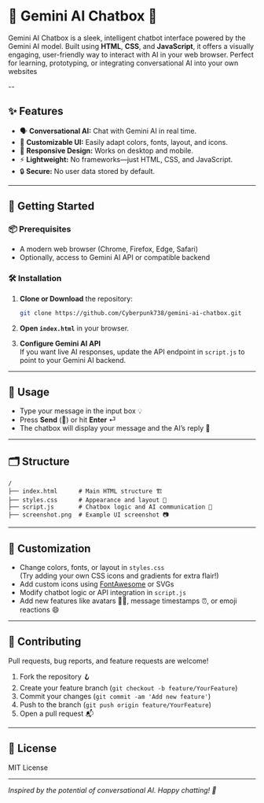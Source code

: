 # 🌟 Gemini AI Chatbox 🌟

Gemini AI Chatbox is a sleek, intelligent chatbot interface powered by the Gemini AI model. Built using **HTML**, **CSS**, and **JavaScript**, it offers a visually engaging, user-friendly way to interact with AI in your web browser. Perfect for learning, prototyping, or integrating conversational AI into your own websites

--

## ✨ Features

- 🗣️ **Conversational AI:** Chat with Gemini AI in real time.
- 🎨 **Customizable UI:** Easily adapt colors, fonts, layout, and icons.
- 📱 **Responsive Design:** Works on desktop and mobile.
- ⚡ **Lightweight:** No frameworks—just HTML, CSS, and JavaScript.
- 🔒 **Secure:** No user data stored by default.

---



## 🚀 Getting Started

### 📦 Prerequisites

- A modern web browser (Chrome, Firefox, Edge, Safari)
- Optionally, access to Gemini AI API or compatible backend

### 🛠️ Installation

1. **Clone or Download** the repository:

   ```bash
   git clone https://github.com/Cyberpunk738/gemini-ai-chatbox.git
   ```

2. **Open `index.html`** in your browser.

3. **Configure Gemini AI API**  
   If you want live AI responses, update the API endpoint in `script.js` to point to your Gemini AI backend.

---

## 💬 Usage

- Type your message in the input box 💡
- Press **Send** (🚀) or hit **Enter** ⏎
- The chatbox will display your message and the AI’s reply 🤖

---

## 🗂️ Structure

```
/
├── index.html      # Main HTML structure 🏗️
├── styles.css      # Appearance and layout 🎨
├── script.js       # Chatbox logic and AI communication 🧠
├── screenshot.png  # Example UI screenshot 📷
```

---

## 🎨 Customization

- Change colors, fonts, or layout in `styles.css`  
  (Try adding your own CSS icons and gradients for extra flair!)
- Add custom icons using [FontAwesome](https://fontawesome.com/) or SVGs
- Modify chatbot logic or API integration in `script.js`
- Add new features like avatars 🧑‍💻, message timestamps ⏰, or emoji reactions 😄

---

## 🤝 Contributing

Pull requests, bug reports, and feature requests are welcome!

1. Fork the repository 🪝
2. Create your feature branch (`git checkout -b feature/YourFeature`)
3. Commit your changes (`git commit -am 'Add new feature'`)
4. Push to the branch (`git push origin feature/YourFeature`)
5. Open a pull request 📬

---

## 📜 License

MIT License

---

*Inspired by the potential of conversational AI. Happy chatting! 🚀*

